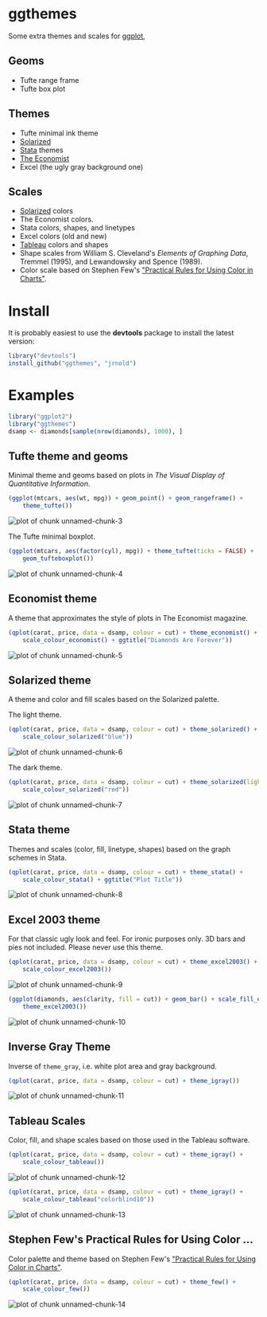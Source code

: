 # ggthemes

Some extra themes and scales for [ggplot](http://had.co.nz/ggplot2/),

## Geoms

- Tufte range frame
- Tufte box plot

## Themes 

- Tufte minimal ink theme
- [Solarized](http://ethanschoonover.com/solarized)
- [Stata](http://stata.com/) themes 
- [The Economist](http://www.economist.com/)
- Excel (the ugly gray background one)

## Scales

- [Solarized](http://ethanschoonover.com/solarized) colors
- The Economist colors.
- Stata colors, shapes, and linetypes
- Excel colors (old and new)
- [Tableau](http://www.tableausoftware.com/) colors and shapes
- Shape scales from William S. Cleveland's *Elements of Graphing Data*,
  Tremmel (1995), and Lewandowsky and Spence (1989).
- Color scale based on Stephen Few's ["Practical Rules for Using Color in Charts"](http://www.perceptualedge.com/articles/visual_business_intelligence/rules_for_using_color.pdf).

# Install 

It is probably easiest to use the **devtools** package to install the latest version:




```r
library("devtools")
install_github("ggthemes", "jrnold")
```

# Examples


```r
library("ggplot2")
library("ggthemes")
dsamp <- diamonds[sample(nrow(diamonds), 1000), ]
```


## Tufte theme and geoms

Minimal theme and geoms based on plots in *The Visual Display of
Quantitative Information*.


```r
(ggplot(mtcars, aes(wt, mpg)) + geom_point() + geom_rangeframe() + 
    theme_tufte())
```

![plot of chunk unnamed-chunk-3](http://i.imgur.com/RyjWN.png) 


The Tufte minimal boxplot.


```r
(ggplot(mtcars, aes(factor(cyl), mpg)) + theme_tufte(ticks = FALSE) + 
    geom_tufteboxplot())
```

![plot of chunk unnamed-chunk-4](http://i.imgur.com/6Hh4x.png) 


## Economist theme

A theme that approximates the style of plots in The Economist
magazine.


```r
(qplot(carat, price, data = dsamp, colour = cut) + theme_economist() + 
    scale_colour_economist() + ggtitle("Diamonds Are Forever"))
```

![plot of chunk unnamed-chunk-5](http://i.imgur.com/LlBTa.png) 


## Solarized theme

A theme and color and fill scales based on the Solarized palette.

The light theme.


```r
(qplot(carat, price, data = dsamp, colour = cut) + theme_solarized() + 
    scale_colour_solarized("blue"))
```

![plot of chunk unnamed-chunk-6](http://i.imgur.com/5tIBx.png) 


The dark theme.


```r
(qplot(carat, price, data = dsamp, colour = cut) + theme_solarized(light = FALSE) + 
    scale_colour_solarized("red"))
```

![plot of chunk unnamed-chunk-7](http://i.imgur.com/GFQ9r.png) 


## Stata theme 

Themes and scales (color, fill, linetype, shapes) based on the graph
schemes in Stata.


```r
(qplot(carat, price, data = dsamp, colour = cut) + theme_stata() + 
    scale_colour_stata() + ggtitle("Plot Title"))
```

![plot of chunk unnamed-chunk-8](http://i.imgur.com/qlFJl.png) 


## Excel 2003 theme

For that classic ugly look and feel. For ironic purposes only. 3D bars
and pies not included. Please never use this theme.


```r
(qplot(carat, price, data = dsamp, colour = cut) + theme_excel2003() + 
    scale_colour_excel2003())
```

![plot of chunk unnamed-chunk-9](http://i.imgur.com/7E3H0.png) 



```r
(ggplot(diamonds, aes(clarity, fill = cut)) + geom_bar() + scale_fill_excel2003() + 
    theme_excel2003())
```

![plot of chunk unnamed-chunk-10](http://i.imgur.com/O1fpa.png) 


## Inverse Gray Theme

Inverse of `theme_gray`, i.e. white plot area and gray background.


```r
(qplot(carat, price, data = dsamp, colour = cut) + theme_igray())
```

![plot of chunk unnamed-chunk-11](http://i.imgur.com/wYjqA.png) 



## Tableau Scales

Color, fill, and shape scales based on those used in the Tableau software.


```r
(qplot(carat, price, data = dsamp, colour = cut) + theme_igray() + 
    scale_colour_tableau())
```

![plot of chunk unnamed-chunk-12](http://i.imgur.com/NnsLm.png) 



```r
(qplot(carat, price, data = dsamp, colour = cut) + theme_igray() + 
    scale_colour_tableau("colorblind10"))
```

![plot of chunk unnamed-chunk-13](http://i.imgur.com/nmsgY.png) 


## Stephen Few's Practical Rules for Using Color ...

Color palette and theme based on Stephen Few's ["Practical Rules for Using Color in Charts"](http://www.perceptualedge.com/articles/visual_business_intelligence/rules_for_using_color.pdf).


```r
(qplot(carat, price, data = dsamp, colour = cut) + theme_few() + 
    scale_colour_few())
```

![plot of chunk unnamed-chunk-14](http://i.imgur.com/ku7B0.png) 


